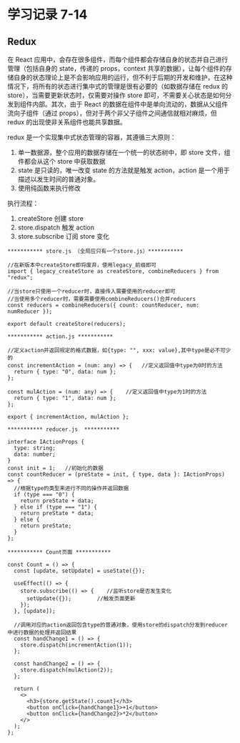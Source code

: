 # 学习记录 7-14

## Redux

在 React 应用中，会存在很多组件，而每个组件都会存储自身的状态并自己进行管理（包括自身的 state，传递的 props，context 共享的数据），让每个组件的存储自身的状态理论上是不会影响应用的运行，但不利于后期的开发和维护，在这种情况下，将所有的状态进行集中式的管理是很有必要的（如数据存储在 redux 的 store），当需要更新状态时，仅需要对操作 store 即可，不需要关心状态是如何分发到组件内部。其次，由于 React 的数据在组件中是单向流动的，数据从父组件流向子组件（通过 props），但对于两个非父子组件之间通信就相对麻烦，但 redux 的出现使非关系组件也能共享数据。

redux 是一个实现集中式状态管理的容器，其遵循三大原则：

1. 单一数据源，整个应用的数据存储在一个统一的状态树中，即 store 文件，组件都会从这个 store 中获取数据
2. state 是只读的，唯一改变 state 的方法就是触发 action，action 是一个用于描述以发生时间的普通对象。
3. 使用纯函数来执行修改

执行流程：

1. createStore 创建 store
2. store.dispatch 触发 action
3. store.subscribe 订阅 store 变化

```
*********** store.js （全局应只有一个store.js）***********

//在新版本中createStore即将废弃，使用legacy_前缀即可
import { legacy_createStore as createStore, combineReducers } from "redux";

//当store只使用一个reducer时，直接传入需要使用的reducer即可
//当使用多个reducer时，需要需要使用combineReducers()合并reducers
const reducers = combineReducers({ count: countReducer, num: numReducer });

export default createStore(reducers);
```

```
*********** action.js ***********

//定义action并返回规定的格式数据，如{type: "", xxx: value},其中type是必不可少的
const incrementAction = (num: any) => {   //定义返回值中type为0时的方法
  return { type: "0", data: num };
};

const mulAction = (num: any) => {    //定义返回值中type为1时的方法
  return { type: "1", data: num };
};

export { incrementAction, mulAction };
```

```
*********** reducer.js  ***********

interface IActionProps {
  type: string;
  data: number;
}
const init = 1;   //初始化的数据
const countReducer = (preState = init, { type, data }: IActionProps) => {
  //根据type的类型来进行不同的操作并返回数据
  if (type === "0") {
    return preState + data;
  } else if (type === "1") {
    return preState * data;
  } else {
    return preState;
  }
};
```

```
*********** Count页面 ***********

const Count = () => {
  const [update, setUpdate] = useState({});

  useEffect(() => {
    store.subscribe(() => {    //监听store是否发生变化
      setUpdate({});        //触发页面更新
    });
  }, [update]);

  //调用对应的action返回包含type的普通对象，使用store的dispatch分发到reducer中进行数据的处理并返回结果
  const handChange1 = () => {
    store.dispatch(incrementAction(1));
  };

  const handChange2 = () => {
    store.dispatch(mulAction(2));
  };

  return (
    <>
      <h3>{store.getState().count}</h3>
      <button onClick={handChange1}>+1</button>
      <button onClick={handChange2}>*2</button>
    </>
  );
};
```
